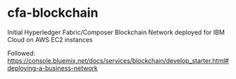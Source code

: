 # cfa-blockchain
Initial Hyperledger Fabric/Composer Blockchain Network deployed for IBM Cloud on AWS EC2 instances

Followed: https://console.bluemix.net/docs/services/blockchain/develop_starter.html#deploying-a-business-network
